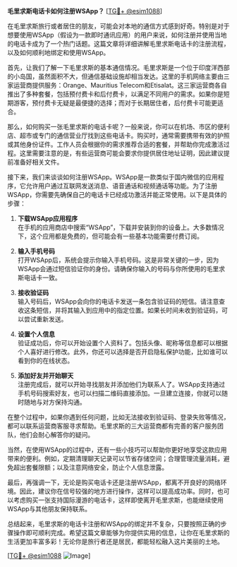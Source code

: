 **毛里求斯电话卡如何注册WSApp？** [[TG💪+ @esim1088](https://t.me/s/esim1088)]

在毛里求斯旅行或者居住的朋友，可能会对本地的通信方式感到好奇。特别是对于想要使用WSApp（假设为一款即时通讯应用）的用户来说，如何注册并使用当地的电话卡成为了一个热门话题。这篇文章将详细讲解毛里求斯电话卡的注册流程，以及如何顺利地绑定和使用WSApp。

首先，让我们了解一下毛里求斯的基本通信情况。毛里求斯是一个位于印度洋西部的小岛国，虽然面积不大，但通信基础设施却相当发达。这里的手机网络主要由三家运营商提供服务：Orange、Mauritius Telecom和Etisalat。这三家运营商各自推出了多种套餐，包括预付费卡和后付费卡，以满足不同用户的需求。如果你是短期游客，预付费卡无疑是最便捷的选择；而对于长期居住者，后付费卡可能更适合。

那么，如何购买一张毛里求斯的电话卡呢？一般来说，你可以在机场、市区的便利店、超市或专门的通信营业厅找到这些电话卡。购买时，通常需要携带有效的护照或其他身份证件。工作人员会根据你的需求推荐合适的套餐，并帮助你完成激活过程。这里需要注意的是，有些运营商可能会要求你提供居住地址证明，因此建议提前准备好相关文件。

接下来，我们来谈谈如何注册WSApp。WSApp是一款类似于国内微信的应用程序，它允许用户通过互联网发送消息、语音通话和视频通话等功能。为了注册WSApp，你需要先确保自己的电话卡已经成功激活并能正常使用。以下是具体的步骤：

1. **下载WSApp应用程序**  
   在手机的应用商店中搜索“WSApp”，下载并安装到你的设备上。大多数情况下，这个应用都是免费的，但可能会有一些基本功能需要付费订阅。

2. **输入手机号码**  
   打开WSApp后，系统会提示你输入手机号码。这是非常关键的一步，因为WSApp会通过短信验证你的身份。请确保你输入的号码与你所使用的毛里求斯电话卡一致。

3. **接收验证码**  
   输入号码后，WSApp会向你的电话卡发送一条包含验证码的短信。请注意查收这条短信，并将其输入到应用中的指定位置。如果长时间未收到验证码，可以尝试重新发送。

4. **设置个人信息**  
   验证成功后，你可以开始设置个人资料了。包括头像、昵称等信息都可以根据个人喜好进行修改。此外，你还可以选择是否开启隐私保护功能，比如谁可以看到你的在线状态。

5. **添加好友并开始聊天**  
   注册完成后，就可以开始寻找朋友并添加他们为联系人了。WSApp支持通过手机号码搜索好友，也可以扫描二维码直接添加。一旦建立连接，你就可以随时随地与对方保持沟通。

在整个过程中，如果你遇到任何问题，比如无法接收到验证码、登录失败等情况，都可以联系运营商客服寻求帮助。毛里求斯的三大运营商都有完善的客户服务团队，他们会耐心解答你的疑问。

当然，在使用WSApp的过程中，还有一些小技巧可以帮助你更好地享受这款应用带来的便利。例如，定期清理聊天记录可以节省存储空间；合理管理流量消耗，避免超出套餐限额；以及注意网络安全，防止个人信息泄露。

最后，再强调一下，无论是购买电话卡还是注册WSApp，都离不开良好的网络环境。因此，建议你在信号较强的地方进行操作，这样可以提高成功率。同时，也可以考虑购买一张支持国际漫游的电话卡，这样即使离开毛里求斯，也能继续使用WSApp与其他朋友保持联系。

总结起来，毛里求斯的电话卡注册和WSApp的绑定并不复杂，只要按照正确的步骤操作即可顺利完成。希望这篇文章能够为你提供实用的信息，让你在毛里求斯的生活更加丰富多彩！无论你是旅行者还是居民，都能轻松融入这片美丽的土地。

[[TG💪+ @esim1088](https://t.me/s/esim1088) ![Image](https://i.postimg.cc/4NQfJmqS/Snipaste-2025-05-13-00-14-12.png)]